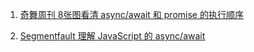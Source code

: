 1. [奇舞周刊 8张图看清 async/await 和 promise 的执行顺序](https://mp.weixin.qq.com/s/sPpdVb5VerfFV960s--_PQ)

2. [Segmentfault 理解 JavaScript 的 async/await](https://segmentfault.com/a/1190000007535316)

